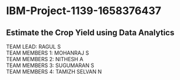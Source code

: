 # IBM-Project-1139-1658376437
Estimate the Crop Yield using Data Analytics<br/>
--------------------------------------------
TEAM LEAD: RAGUL S<br/>
TEAM MEMBERS 1: MOHANRAJ S<br/>
TEAM MEMBERS 2: NITHESH A<br/>
TEAM MEMBERS 3: SUGUMARAN S<br/>
TEAM MEMBERS 4: TAMIZH SELVAN N
